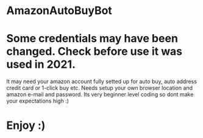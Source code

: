 # AmazonAutoBuyBot
# Some credentials may have been changed. Check before use it was used in 2021.
It may need your amazon account fully setted up for auto buy, auto address credit card or 1-click buy etc.
Needs setup your own browser location and amazon e-mail and password.
Its very beginner level coding so dont make your expectations high :)
# Enjoy :)
